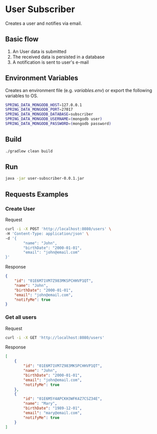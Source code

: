# User Subscriber

Creates a user and notifies via email.

## Basic flow 

1. An User data is submitted
2. The received data is persisted in a database
3. A notification is sent to user's e-mail

## Environment Variables
Creates an environment file (e.g. _variables.env_) or export the following variables to OS.
```bash
SPRING_DATA_MONGODB_HOST=127.0.0.1
SPRING_DATA_MONGODB_PORT=27017
SPRING_DATA_MONGODB_DATABASE=subscriber
SPRING_DATA_MONGODB_USERNAME=(mongodb user)
SPRING_DATA_MONGODB_PASSWORD=(mongodb password)
```

## Build
```bash
./gradlew clean build
```
## Run
```bash
java -jar user-subscriber-0.0.1.jar
```

## Requests Examples

### Create User
Request
```bash
curl -i -X POST 'http://localhost:8080/users' \
-H 'Content-Type: application/json' \
-d '{
        "name": "John",
        "birthDate": "2000-01-01",
        "email": "john@email.com"
}'
```
Response
```json
{
    "id": "01E6M71VM7Z983MKSPCHHVP1QT",
    "name": "John",
    "birthDate": "2000-01-01",
    "email": "john@email.com",
    "notifyMe": true
}
```

### Get all users
Request
```bash
curl -i -X GET 'http://localhost:8080/users'
```
Response
```json
[
    {
        "id": "01E6M71VM7Z983MKSPCHHVP1QT",
        "name": "John",
        "birthDate": "2000-01-01",
        "email": "john@email.com",
        "notifyMe": true
    },
    {
        "id": "01E6M5Y4APCKH3WFK4Z7CSZ34E",
        "name": "Mary",
        "birthDate": "1989-12-01",
        "email": "mary@email.com",
        "notifyMe": true
    }
]
```

